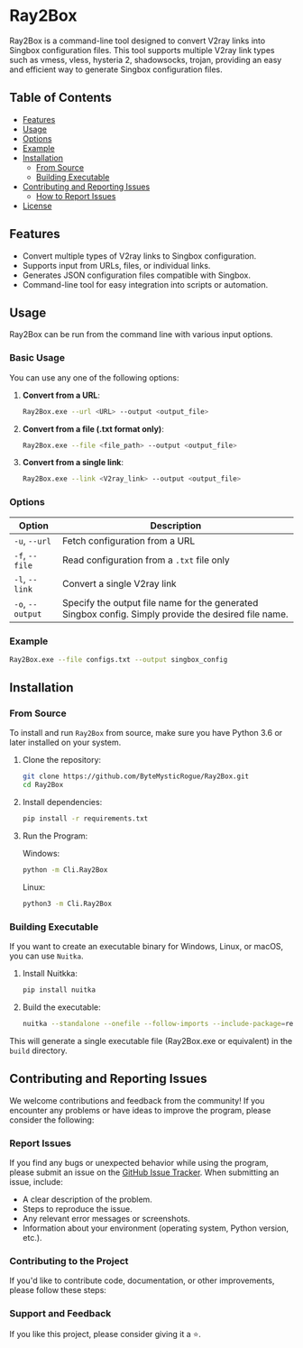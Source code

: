 # Ray2Box

Ray2Box is a command-line tool designed to convert V2ray links into Singbox configuration files. This tool supports multiple V2ray link types such as vmess, vless, hysteria 2, shadowsocks, trojan, providing an easy and efficient way to generate Singbox configuration files.

## Table of Contents

- [Features](#features)
- [Usage](#usage)
- [Options](#options)
- [Example](#example)
- [Installation](#installation)
  - [From Source](#from-source)
  - [Building Executable](#building-executable)
- [Contributing and Reporting Issues](#contributing-and-reporting-issues)
  - [How to Report Issues](#how-to-report-issues)
- [License](#license)

## Features

- Convert multiple types of V2ray links to Singbox configuration.
- Supports input from URLs, files, or individual links.
- Generates JSON configuration files compatible with Singbox.
- Command-line tool for easy integration into scripts or automation.

## Usage

Ray2Box can be run from the command line with various input options.

### Basic Usage

You can use any one of the following options:

1. **Convert from a URL**:
   
    ```bash
    Ray2Box.exe --url <URL> --output <output_file>
    ```

2. **Convert from a file (.txt format only)**:

    ```bash
    Ray2Box.exe --file <file_path> --output <output_file>
    ```

3. **Convert from a single link**:

    ```bash
    Ray2Box.exe --link <V2ray_link> --output <output_file>
    ```

### Options

| Option               | Description                                          |
|----------------------|------------------------------------------------------|
| `-u`, `--url`        | Fetch configuration from a URL                       |
| `-f`, `--file`       | Read configuration from a `.txt` file only           |
| `-l`, `--link`       | Convert a single V2ray link                          |
| `-o`, `--output`     | Specify the output file name for the generated Singbox config. Simply provide the desired file name. |

### Example

```bash
Ray2Box.exe --file configs.txt --output singbox_config
```

## Installation

### From Source

To install and run `Ray2Box` from source, make sure you have Python 3.6 or later installed on your system.

1. Clone the repository:

    ```bash
    git clone https://github.com/ByteMysticRogue/Ray2Box.git
    cd Ray2Box
    ```

2. Install dependencies:

    ```bash
    pip install -r requirements.txt
    ```

3. Run the Program:
    
    Windows:

    ```bash
    python -m Cli.Ray2Box
    ```

    Linux:
    
    ```bash
    python3 -m Cli.Ray2Box
    ```

### Building Executable

If you want to create an executable binary for Windows, Linux, or macOS, you can use `Nuitka`.

1. Install Nuitkka:

    ```bash
    pip install nuitka
    ```

2. Build the executable:

    ```bash
    nuitka --standalone --onefile --follow-imports --include-package=requests --python-flag=-O Cli/Ray2Box.py
    ```

This will generate a single executable file (Ray2Box.exe or equivalent) in the `build` directory.

## Contributing and Reporting Issues

We welcome contributions and feedback from the community! If you encounter any problems or have ideas to improve the program, please consider the following:

### Report Issues

If you find any bugs or unexpected behavior while using the program, please submit an issue on the [GitHub Issue Tracker](https://github.com/ByteMysticRogue/Ray2Box/issues). When submitting an issue, include:

- A clear description of the problem.
- Steps to reproduce the issue.
- Any relevant error messages or screenshots.
- Information about your environment (operating system, Python version, etc.).

### Contributing to the Project

If you'd like to contribute code, documentation, or other improvements, please follow these steps:

### Support and Feedback

If you like this project, please consider giving it a ⭐.